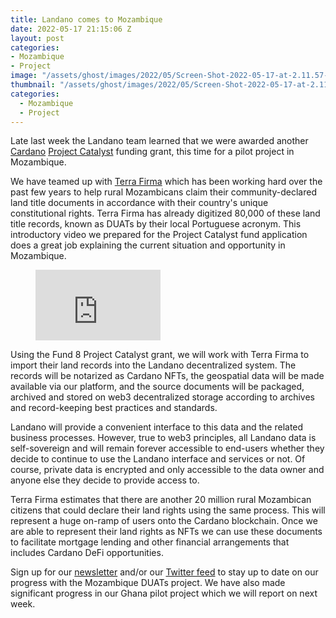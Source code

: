 ```yaml
---
title: Landano comes to Mozambique
date: 2022-05-17 21:15:06 Z
layout: post
categories:
- Mozambique
- Project
image: "/assets/ghost/images/2022/05/Screen-Shot-2022-05-17-at-2.11.57-PM.png"
thumbnail: "/assets/ghost/images/2022/05/Screen-Shot-2022-05-17-at-2.11.57-PM.png"
categories:
  - Mozambique
  - Project
---
```


Late last week the Landano team learned that we were awarded another [Cardano](https://cardano.org) [Project Catalyst](https://cardano.ideascale.com/) funding grant, this time for a pilot project in Mozambique.

We have teamed up with [Terra Firma](https://www.linkedin.com/company/terra-firma-limitada/) which has been working hard over the past few years to help rural Mozambicans claim their community-declared land title documents in accordance with their country's unique constitutional rights. Terra Firma has already digitized 80,000 of these land title records, known as DUATs by their local Portuguese acronym. This introductory video we prepared for the Project Catalyst fund application does a great job explaining the current situation and opportunity in Mozambique.

<figure class="kg-card kg-embed-card"><iframe width="200" height="113" src="https://www.youtube.com/embed/DAI0DKfxvE8?feature=oembed" frameborder="0" allow="accelerometer; autoplay; clipboard-write; encrypted-media; gyroscope; picture-in-picture" allowfullscreen></iframe></figure>

Using the Fund 8 Project Catalyst grant, we will work with Terra Firma to import their land records into the Landano decentralized system. The records will be notarized as Cardano NFTs, the geospatial data will be made available via our platform, and the source documents will be packaged, archived and stored on web3 decentralized storage according to archives and record-keeping best practices and standards.

Landano will provide a convenient interface to this data and the related business processes. However, true to web3 principles, all Landano data is self-sovereign and will remain forever accessible to end-users whether they decide to continue to use the Landano interface and services or not. Of course, private data is encrypted and only accessible to the data owner and anyone else they decide to provide access to.

Terra Firma estimates that there are another 20 million rural Mozambican citizens that could declare their land rights using the same process. This will represent a huge on-ramp of users onto the Cardano blockchain. Once we are able to represent their land rights as NFTs we can use these documents to facilitate mortgage lending and other financial arrangements that includes Cardano DeFi opportunities.

Sign up for our [newsletter](https://landano.io) and/or our [Twitter feed](https://twitter.com/landanodapp) to stay up to date on our progress with the Mozambique DUATs project. We have also made significant progress in our Ghana pilot project which we will report on next week.

